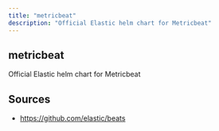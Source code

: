 ```yaml
---
title: "metricbeat"
description: "Official Elastic helm chart for Metricbeat"
---
```


## metricbeat

Official Elastic helm chart for Metricbeat

## Sources

- https://github.com/elastic/beats
